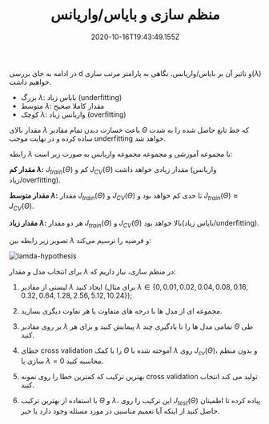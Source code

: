 ﻿---
title: "منظم سازی و بایاس/واریانس"
date: 2020-10-16T19:43:49.155Z
draft: false
weight: 40
---

در ادامه به جای بررسی d و تاثیر آن بر بایاس/واریانس، نگاهی به پارامتر مرتب سازی($\lambda$) خواهیم داشت.

- بزرگ $\lambda$: بایاس زیاد (underfitting)
- متوسط $\lambda$: مقدار کاملا صحیح
- کوچک $\lambda$: واریانس زیاد (overfitting)

مقدار بالای $\lambda$ باعث خسارت دیدن تمام مقادیر $\Theta$ که خط تابع حاصل شده را به شدت ساده کرده و در نهایت موجب underfitting خواهد شد.

رابطه $\lambda$ با مجموعه آموزشی و مجموعه مجموعه واریانس به صورت زیر است:

**مقدار کم $\lambda$:** $J_{train}(\Theta )$ کم و $J_{CV}(\Theta )$ مقدار زیادی خواهد داشت (واریانس زیاد/overfitting).

**مقدار متوسط $\lambda$:** مقدار $J_{train}(\Theta )$ و $J_{CV}(\Theta )$ تا حدی کم خواهد بود و $J_{train}(\Theta ) \approx J_{CV}(\Theta )$.

**مقدار زیاد $\lambda$:** هر دو مقدار $J_{train}(\Theta )$ و $J_{CV}(\Theta )$ بالا خواهد بود(بایاس زیاد/underfitting).

تصویر زیر رابطه بین $\lambda$ و فرضیه را ترسیم می‌کند:

![lamda-hypothesis](../images/lambda.jpg)

برای انتخاب مدل و مقدار $\lambda$ در منظم سازی، نیاز داریم که:
1. لیستی از مقادیر  $\lambda$ ایجاد کنید (برای مثال $\lambda \in \left \{ 0,0.01,0.02,0.04,0.08,0.16,0.32,0.64,1.28,2.56,5.12,10.24 \right \}$);

2. مجموعه ای از مدل ها با درجه های متفاوت یا هر تفاوت دیگری بسازید.

3. بر روی مقادیر $\lambda$ پیمایش کنید و برای هر $\lambda$ تمامی مدل ها را تا یادگیری چند $\Theta$ طی کنید.

4. خطای cross validation را با کمک $\Theta$ آموخته شده با $\lambda$ روی $J_{cv}\left ( \Theta  \right )$، و بدون منظم سازی یا $\lambda = 0$ محاسبه کنید.

5. بهترین ترکیب که کمترین خطا را روی نمونه cross validation تولید می کند انتخاب کنید.

6. با استفاده از بهترین ترکیب $\Theta$ و $\lambda$، این ترکیب را روی $J_{test}\left ( \Theta  \right )$ پیاده کرده تا اطمینان حاصل کنید از اینکه آیا تعمیم مناسبی در مورد مسئله وجود دارد یا خیر.